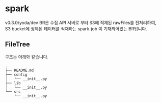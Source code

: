 # spark

v0.3.0/yoda/dev BR은 수집 API 서버로 부터 S3에 적재된 rawFiles를 전처리하여, 
S3 bucket에 정제된 데이터를 적재하는 spark-job 이 기재되어있는 BR입니다.

## FileTree
구조는 아래와 같습니다.
```
.
├── README.md
├── config
│   └── __init__.py
├── lib
│   └── __init__.py
└── src
    └── __init__.py
```
